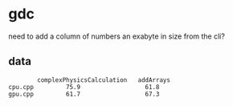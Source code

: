# gdc

need to add a column of numbers an exabyte in size from the cli?


## data

			complexPhysicsCalculation	addArrays
	cpu.cpp 		75.9				  61.8
	gpu.cpp 		61.7				  67.3


